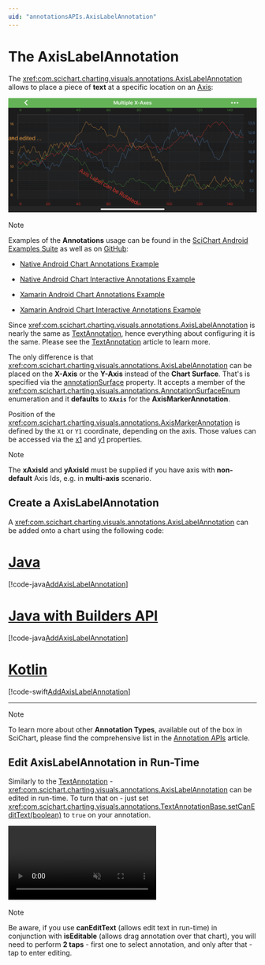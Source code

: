 ```yaml
---
uid: "annotationsAPIs.AxisLabelAnnotation"
---
```


# The AxisLabelAnnotation
The <xref:com.scichart.charting.visuals.annotations.AxisLabelAnnotation> allows to place a piece of **text** at a specific location on an [Axis](<xref:axis.AxisAPIs>):

![Axis Label Annotation](images/axis-label-annotation.png)

> [!NOTE]
> Examples of the **Annotations** usage can be found in the [SciChart Android Examples Suite](https://www.scichart.com/examples/Android-chart/) as well as on [GitHub](https://github.com/ABTSoftware/SciChart.Android.Examples):
> - [Native Android Chart Annotations Example](https://www.scichart.com/example/android-chart/android-chart-annotations-example/)
> - [Native Android Chart Interactive Annotations Example](https://www.scichart.com/example/android-chart/android-chart-interaction-with-annotations-example/)
>
> - [Xamarin Android Chart Annotations Example](https://www.scichart.com/example/xamarin-chart/xamarin-chart-annotations-example/)
> - [Xamarin Android Chart Interactive Annotations Example](https://www.scichart.com/example/xamarin-chart/xamarin-chart-interaction-with-annotations-example/)

Since <xref:com.scichart.charting.visuals.annotations.AxisLabelAnnotation> is nearly the same as [TextAnnotation](xref:annotationsAPIs.TextAnnotation), hence everything about configuring it is the same. Please see the [TextAnnotation](xref:annotationsAPIs.TextAnnotation) article to learn more.

The only difference is that <xref:com.scichart.charting.visuals.annotations.AxisLabelAnnotation> can be placed on the **X-Axis** or the **Y-Axis** instead of the **Chart Surface**.
That's is specified via the [annotationSurface](xref:com.scichart.charting.visuals.annotations.AnnotationBase.setAnnotationSurface(com.scichart.charting.visuals.annotations.AnnotationSurfaceEnum)) property.
It accepts a member of the <xref:com.scichart.charting.visuals.annotations.AnnotationSurfaceEnum> enumeration and it **defaults** to **`XAxis`** for the **AxisMarkerAnnotation**.

Position of the <xref:com.scichart.charting.visuals.annotations.AxisMarkerAnnotation> is defined by the `X1` or `Y1` coordinate, depending on the axis. 
Those values can be accessed via the [x1](xref:com.scichart.charting.visuals.annotations.IAnnotation.setX1(java.lang.Comparable)) and [y1](xref:com.scichart.charting.visuals.annotations.IAnnotation.setY1(java.lang.Comparable)) properties.

> [!NOTE]
> The **xAxisId** and **yAxisId** must be supplied if you have axis with **non-default** Axis Ids, e.g. in **multi-axis** scenario.

## Create a AxisLabelAnnotation
A <xref:com.scichart.charting.visuals.annotations.AxisLabelAnnotation> can be added onto a chart using the following code:

# [Java](#tab/java)
[!code-java[AddAxisLabelAnnotation](../../../samples/sandbox/app/src/main/java/com/scichart/docsandbox/examples/java/annotationsAPIs/AxisLabelAnnotationFragment.java#AddAxisLabelAnnotation)]
# [Java with Builders API](#tab/javaBuilder)
[!code-java[AddAxisLabelAnnotation](../../../samples/sandbox/app/src/main/java/com/scichart/docsandbox/examples/javaBuilder/annotationsAPIs/AxisLabelAnnotationFragment.java#AddAxisLabelAnnotation)]
# [Kotlin](#tab/kotlin)
[!code-swift[AddAxisLabelAnnotation](../../../samples/sandbox/app/src/main/java/com/scichart/docsandbox/examples/kotlin/annotationsAPIs/AxisLabelAnnotationFragment.kt#AddAxisLabelAnnotation)]
***

> [!NOTE]
> To learn more about other **Annotation Types**, available out of the box in SciChart, please find the comprehensive list in the [Annotation APIs](xref:annotationsAPIs.AnnotationsAPIs) article.

## Edit AxisLabelAnnotation in Run-Time
Similarly to the [TextAnnotation](xref:annotationsAPIs.TextAnnotation) - <xref:com.scichart.charting.visuals.annotations.AxisLabelAnnotation> can be edited in run-time. To turn that on - just set <xref:com.scichart.charting.visuals.annotations.TextAnnotationBase.setCanEditText(boolean)> to `true` on your annotation.

<video autoplay loop muted playsinline src="images/axis-label-annotation-editing.mp4"></video>

> [!NOTE]
> Be aware, if you use **canEditText** (allows edit text in run-time) in conjunction with **isEditable** (allows drag annotation over that chart), you will need to perform **2 taps** - first one to select annotation, and only after that - tap to enter editing.